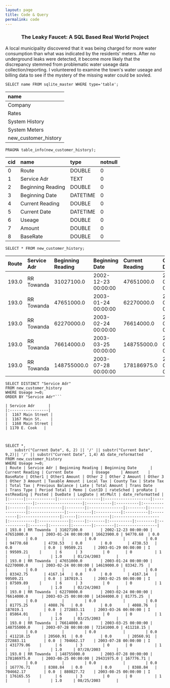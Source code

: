 ```yaml
---
layout: page
title: Code & Query
permalink: code
---
```

<h3><center>The Leaky Faucet: A SQL Based Real World Project</center></h3>

A local municipality discovered that it was being charged for more water consumption than what was indicated by the residents' meters. After no underground leaks were detected, it become more likely that the discrepancy stemmed from problematic water useage data collection/reporting. I volunteered to examine the town's water useage and billing data to see if the mystery of the missing water could be sovled.

```
SELECT name FROM sqlite_master WHERE type='table';
```

| name                 |
| :--- |
| Company              | 
| Rates                |
| System History       |
| System Meters        |
| new_customer_history |

```
PRAGMA table_info(new_customer_history);
```

| cid | name              | type     | notnull | 
|:----|:------------------|:---------|:--------|
| 0   | Route             | DOUBLE   | 0       | 
| 1   | Service Adr       | TEXT     | 0       |
| 2   | Beginning Reading | DOUBLE   | 0       |
| 3   | Beginning Date    | DATETIME | 0       |
| 4   | Current Reading   | DOUBLE   | 0       |
| 5   | Current Date      | DATETIME | 0       |
| 6   | Useage            | DOUBLE   | 0       |
| 7   | Amount            | DOUBLE   | 0       |
| 8   | BaseRate          | DOUBLE   | 0       |

```
SELECT * FROM new_customer_history;
```

| Route | Service Adr | Beginning Reading | Beginning Date      | Current Reading | Current Date        | Useage     | Amount    | BaseRate | Other1 | Other1 Amount | Other 2 | Other 2 Amount | Other 3 | Other 3 Amount | Taxable Amount | Local Tax | County Tax | State Tax | Total Tax | Previous Balance | Late | Total Amount | Trans Date          | Trans Type | Period Total | Memo | CustID | rateSched | proRate | estReading | Posted | DueDate | LogDate | mtrMult |
|:------|:------------|:------------------|:--------------------|:----------------|:--------------------|:-----------|:----------|:---------|:-------|:--------------|:--------|:---------------|:--------|:---------------|:---------------|:----------|:-----------|:----------|:----------|:-----------------|:-----|:-------------|:--------------------|:-----------|:-------------|:-----|:-------|:----------|:--------|:-----------|:-------|:--------|:--------|:--------|
| 193.0 | RR Towanda  | 31027100.0        | 2002-12-23 00:00:00 | 47651000.0      | 2003-01-24 00:00:00 | 16623900.0 | 94770.68  | 0.0      |        | 0.0           |         | 0.0            |         | 0.0            | 94770.68       | 4738.53   | 0.0        | 0.0       | 4738.53   | 0.0              | 0.0  | 99509.21     | 2003-01-29 00:00:00 | I          | 99509.21     |      | 6      | 3         | 0       | 0          | 1      |         |         | 1.0     |
| 193.0 | RR Towanda  | 47651000.0        | 2003-01-24 00:00:00 | 62270000.0      | 2003-02-24 00:00:00 | 14619000.0 | 83342.75  |          |        | 0.0           |         | 0.0            |         | 0.0            | 83342.75       | 4167.14   | 0.0        | 0.0       | 4167.14   | 99509.21         | 0.0  | 187019.1     | 2003-02-25 00:00:00 | I          | 87509.89     |      | 6      | 3         | 0       | 0          | 1      |         |         | 1.0     |
| 193.0 | RR Towanda  | 62270000.0        | 2003-02-24 00:00:00 | 76614000.0      | 2003-03-25 00:00:00 | 14344000.0 | 81775.25  |          |        | 0.0           |         | 0.0            |         | 0.0            | 81775.25       | 4088.76   | 0.0        | 0.0       | 4088.76   | 187019.1         | 0.0  | 272883.11    | 2003-03-26 00:00:00 | I          | 85864.01     |      | 6      | 3         | 0       | 0          | 1      |         |         | 1.0     |
| 193.0 | RR Towanda  | 76614000.0        | 2003-03-25 00:00:00 | 148755000.0     | 2003-07-28 00:00:00 | 72141000.0 | 411218.15 |          |        | 0.0           |         | 0.0            |         | 0.0            | 411218.15      | 20560.91  | 0.0        | 0.0       | 20560.91  | 272883.11        | 0.0  | 704662.17    | 2003-07-28 00:00:00 | I          | 431779.06    |      | 6      | 3         | 0       | 0          | 1      |         |         | 1.0     |
| 193.0 | RR Towanda  | 148755000.0       | 2003-07-28 00:00:00 | 178186975.0     | 2003-08-25 00:00:00 | 29431975.0 | 167776.71 |          |        | 0.0           |         | 0.0            |         | 0.0            | 167776.71      | 8388.84   | 0.0        | 0.0       | 8388.84   | 704662.17        | 0.0  | 880827.72    | 2003-08-25 00:00:00 | I          | 176165.55    |      | 6      | 3         | 0       | 0          | 1      |         |         | 1.0     |

```
SELECT DISTINCT "Service Adr"
FROM new_customer_history
WHERE Useage >=0;
ORDER BY "Service Adr"```

| Service Adr      |
|:-----------------|
|  1167 Main Street |
|  1167 Main St.    |
|  1168 Main Street | 
| 1170 E. Cook   |



SELECT *,
    substr("Current Date", 6, 2) || '/' || substr("Current Date", 9,2)|| '/' || substr("Current Date", 1,4) AS date_reformatted
FROM new_customer_history
WHERE Useage >=0;
| Route | Service Adr | Beginning Reading | Beginning Date      | Current Reading | Current Date        | Useage     | Amount    | BaseRate | Other1 | Other1 Amount | Other 2 | Other 2 Amount | Other 3 | Other 3 Amount | Taxable Amount | Local Tax | County Tax | State Tax | Total Tax | Previous Balance | Late | Total Amount | Trans Date          | Trans Type | Period Total | Memo | CustID | rateSched | proRate | estReading | Posted | DueDate | LogDate | mtrMult | date_reformatted |
|:------|:------------|:------------------|:--------------------|:----------------|:--------------------|:-----------|:----------|:---------|:-------|:--------------|:--------|:---------------|:--------|:---------------|:---------------|:----------|:-----------|:----------|:----------|:-----------------|:-----|:-------------|:--------------------|:-----------|:-------------|:-----|:-------|:----------|:--------|:-----------|:-------|:--------|:--------|:--------|:-----------------|
| 193.0 | RR Towanda  | 31027100.0        | 2002-12-23 00:00:00 | 47651000.0      | 2003-01-24 00:00:00 | 16623900.0 | 94770.68  | 0.0      |        | 0.0           |         | 0.0            |         | 0.0            | 94770.68       | 4738.53   | 0.0        | 0.0       | 4738.53   | 0.0              | 0.0  | 99509.21     | 2003-01-29 00:00:00 | I          | 99509.21     |      | 6      | 3         | 0       | 0          | 1      |         |         | 1.0     | 01/24/2003       |
| 193.0 | RR Towanda  | 47651000.0        | 2003-01-24 00:00:00 | 62270000.0      | 2003-02-24 00:00:00 | 14619000.0 | 83342.75  |          |        | 0.0           |         | 0.0            |         | 0.0            | 83342.75       | 4167.14   | 0.0        | 0.0       | 4167.14   | 99509.21         | 0.0  | 187019.1     | 2003-02-25 00:00:00 | I          | 87509.89     |      | 6      | 3         | 0       | 0          | 1      |         |         | 1.0     | 02/24/2003       |
| 193.0 | RR Towanda  | 62270000.0        | 2003-02-24 00:00:00 | 76614000.0      | 2003-03-25 00:00:00 | 14344000.0 | 81775.25  |          |        | 0.0           |         | 0.0            |         | 0.0            | 81775.25       | 4088.76   | 0.0        | 0.0       | 4088.76   | 187019.1         | 0.0  | 272883.11    | 2003-03-26 00:00:00 | I          | 85864.01     |      | 6      | 3         | 0       | 0          | 1      |         |         | 1.0     | 03/25/2003       |
| 193.0 | RR Towanda  | 76614000.0        | 2003-03-25 00:00:00 | 148755000.0     | 2003-07-28 00:00:00 | 72141000.0 | 411218.15 |          |        | 0.0           |         | 0.0            |         | 0.0            | 411218.15      | 20560.91  | 0.0        | 0.0       | 20560.91  | 272883.11        | 0.0  | 704662.17    | 2003-07-28 00:00:00 | I          | 431779.06    |      | 6      | 3         | 0       | 0          | 1      |         |         | 1.0     | 07/28/2003       |
| 193.0 | RR Towanda  | 148755000.0       | 2003-07-28 00:00:00 | 178186975.0     | 2003-08-25 00:00:00 | 29431975.0 | 167776.71 |          |        | 0.0           |         | 0.0            |         | 0.0            | 167776.71      | 8388.84   | 0.0        | 0.0       | 8388.84   | 704662.17        | 0.0  | 880827.72    | 2003-08-25 00:00:00 | I          | 176165.55    |      | 6      | 3         | 0       | 0          | 1      |         |         | 1.0     | 08/25/2003       |